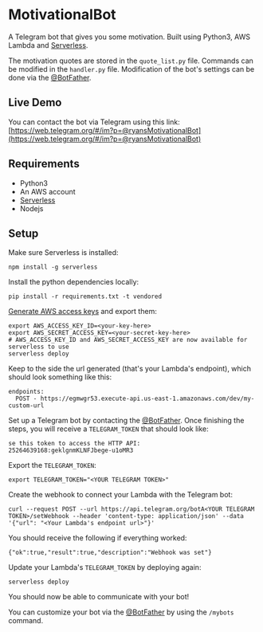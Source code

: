 # MotivationalBot
A Telegram bot that gives you some motivation.
Built using Python3, AWS Lambda and [Serverless](https://serverless.com/).

The motivation quotes are stored in the `quote_list.py` file.
Commands can be modified in the `handler.py` file.
Modification of the bot's settings can be done via the [@BotFather](https://web.telegram.org/#/im?p=@BotFather).

## Live Demo

You can contact the bot via Telegram using this link:
[https://web.telegram.org/#/im?p=@ryansMotivationalBot](https://web.telegram.org/#/im?p=@ryansMotivationalBot)


## Requirements

- Python3
- An AWS account
- [Serverless](https://serverless.com/)
- Nodejs

## Setup

Make sure Serverless is installed:
```
npm install -g serverless
```

Install the python dependencies locally:
```
pip install -r requirements.txt -t vendored
```

[Generate AWS access keys](https://serverless.com/framework/docs/providers/aws/guide/credentials/) and export them:
```
export AWS_ACCESS_KEY_ID=<your-key-here>
export AWS_SECRET_ACCESS_KEY=<your-secret-key-here>
# AWS_ACCESS_KEY_ID and AWS_SECRET_ACCESS_KEY are now available for serverless to use
serverless deploy
```

Keep to the side the url generated (that's your Lambda's endpoint), which should look something like this:
```
endpoints:
  POST - https://egmwgr53.execute-api.us-east-1.amazonaws.com/dev/my-custom-url
```

Set up a Telegram bot by contacting the [@BotFather](https://web.telegram.org/#/im?p=@BotFather).
Once finishing the steps, you will receive a `TELEGRAM_TOKEN` that should look like:
```
se this token to access the HTTP API:
25264639168:geklgnmKLNFJbege-u1oMR3
```

Export the `TELEGRAM_TOKEN`:
```
export TELEGRAM_TOKEN="<YOUR TELEGRAM TOKEN>"
```

Create the webhook to connect your Lambda with the Telegram bot:
```
curl --request POST --url https://api.telegram.org/botA<YOUR TELEGRAM TOKEN>/setWebhook --header 'content-type: application/json' --data '{"url": "<Your Lambda's endpoint url>"}'
```

You should receive the following if everything worked:
```
{"ok":true,"result":true,"description":"Webhook was set"}
```

Update your Lambda's `TELEGRAM_TOKEN` by deploying again:
```
serverless deploy
```

You should now be able to communicate with your bot!

You can customize your bot via the [@BotFather](https://web.telegram.org/#/im?p=@BotFather) by using the `/mybots` command.
